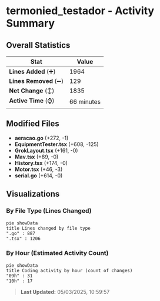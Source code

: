 # termonied_testador - Activity Summary 

## Overall Statistics

| Stat                   | Value                                                             |
| ---------------------- | ----------------------------------------------------------------- |
| **Lines Added** (➕)   | 1964                                          |
| **Lines Removed** (➖) | 129                                        |
| **Net Change** (↕)    | 1835                |
| **Active Time** (⌚)   | 66 minutes |


## Modified Files
- **aeracao.go** (+272, -1)
- **EquipmentTester.tsx** (+608, -125)
- **GrokLayout.tsx** (+161, -0)
- **Mav.tsx** (+89, -0)
- **History.tsx** (+174, -0)
- **Motor.tsx** (+46, -3)
- **serial.go** (+614, -0)

## Visualizations

### By File Type (Lines Changed)

```mermaid
pie showData
title Lines changed by file type
".go" : 887
".tsx" : 1206
```

### By Hour (Estimated Activity Count)

```mermaid
pie showData
title Coding activity by hour (count of changes)
"09h" : 31
"10h" : 17
```


> **Last Updated:** 05/03/2025, 10:59:57